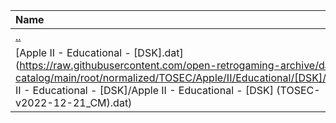 |Name|Size|
|:---|---:|
|[..](../index.html)|DIR|
|[Apple II - Educational - [DSK].dat](https://raw.githubusercontent.com/open-retrogaming-archive/dat-catalog/main/root/normalized/TOSEC/Apple/II/Educational/[DSK]/Apple II - Educational - [DSK]/Apple II - Educational - [DSK] (TOSEC-v2022-12-21_CM).dat)|1557836|
